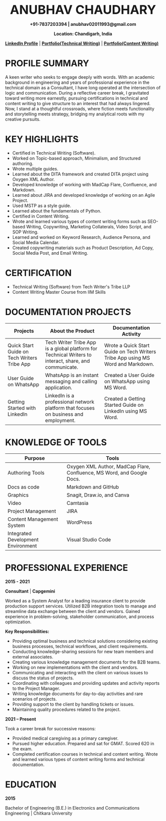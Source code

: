 <p style="text-align:center;"><b><span style="font-size:40px">ANUBHAV CHAUDHARY</span></b></p>
<p style="text-align:center;"><b><span style="font-size:14px">+91-7837203394 | anubhav02011993@gmail.com </span></b></p>
<p style="text-align:center;"><b><span style="font-size:14px">Location: Chandigarh, India </span></b></p>

**[LinkedIn Profile](https://www.linkedin.com/in/anubhav-chaudhary-1371a468/)** | **[Portfolio(Technical Writing)](https://drive.google.com/drive/folders/1zGtfQiwj25WwLOcyZZxLqA_NiHMQ1qza)** | **[Portfolio(Content Writing)](https://drive.google.com/drive/folders/1kE-UYHU8d6GsaU8itAoGdJKtNT799Fbd?usp=drive_link)**

# PROFILE SUMMARY
A keen writer who seeks to engage deeply with words. With an academic background in engineering and years of professional experience in the technical domain as a Consultant, I have long operated at the intersection of logic and communication. During a reflective career break, I gravitated toward writing more earnestly, pursuing certifications in technical and content writing to give structure to an interest that had always lingered. Now, I stand at a thoughtful crossroads, where fiction meets functionality and storytelling meets strategy, bridging my analytical roots with my creative pursuits.

# KEY HIGHLIGHTS
*	Certified in Technical Writing (Software).
*	Worked on Topic-based approach, Minimalism, and Structured authoring.
*	Wrote multiple guides.
*	Learned about the DITA framework and created DITA project using Oxygen XML Author.
*	Developed knowledge of working with MadCap Flare, Confluence, and Markdown.
*	Learned about JIRA and developed knowledge of working on an Agile Project.
*	Used MSTP as a style guide.
*	Learned about the fundamentals of Python.
*	Certified in Content Writing.
*	Wrote and learned various types of content writing forms such as SEO-based Writing, Copywriting, Marketing Collaterals, Video Script, and SOP Writing.
*	Learned and worked on Keyword Research, Audience Persona, and Social Media Calendar.
*	Created copywriting materials such as Product Description, Ad Copy, Social Media Post, and Email Writing.

# CERTIFICATION
* Technical Writing (Software) from Tech Writer's Tribe LLP
* Content Writing Master Course from IIM Skills

# DOCUMENTATION PROJECTS

| Projects | About the Product | Documentation Activity |
| -- | -- | -- |
| Quick Start Guide on Tech Writers Tribe App | Tech Writer Tribe App is a global platform for Technical Writers to interact, share, and communicate. | Wrote a Quick Start Guide on Tech Writers Tribe App using MS Word and Markdown. |
| User Guide on WhatsApp | WhatsApp is an instant messaging and calling application. | Created a User Guide on WhatsApp using MS Word. |
| Getting Started with LinkedIn | LinkedIn is a professional network platform that focuses on business and employment. | Created a Getting Started Guide on LinkedIn using MS Word. |

# KNOWLEDGE OF TOOLS

| Purpose | Tools |
| -- | -- |
| Authoring Tools	| Oxygen XML Author, MadCap Flare, Confluence, MS Word, and Google Docs. |
| Docs as code |	Markdown and GitHub |
| Graphics |	Snagit, Draw.io, and Canva |
| Video |	Camtasia |
| Project Management |	JIRA |
| Content Management System | WordPress |
| Integrated Development Environment| Visual Studio Code |


# PROFESSIONAL EXPERIENCE

**2015 - 2021**

**Consultant** | **Capgemini**

Worked as a System Analyst for a leading insurance client to provide production support services. Utilized B2B integration tools to manage and streamline data exchange between the client and vendors. Gained experience in problem-solving, stakeholder communication, and process optimization.

**Key Responsibilities:**
* Providing optimal business and technical solutions considering existing business processes, technical workflows, and client requirements.
* Conducting knowledge-sharing sessions for new team members and external associates.
* Creating various knowledge management documents for the B2B teams.
* Working on new implementations with the client and vendors.
* Communicating and interacting with the client on various issues to discuss the status of projects.
* Coordinating with colleagues and providing updates and activity reports to the Project Manager.
* Writing knowledge documents for day-to-day activities and rare scenarios of projects.
* Providing support to the client by handling tickets or issues. 
* Maintaining quality procedures related to the project.

**2021 – Present**

Took a career break for successive reasons:
* Provided medical caregiving as a primary caregiver.
* Pursued higher education. Prepared and sat for GMAT. Scored 620 in the exam.
* Completed certification courses in technical and content writing. Wrote and learned various types of content writing forms and technical documentation.

# EDUCATION

**2015**

Bachelor of Engineering (B.E.) in Electronics and Communications Engineering | Chitkara University







